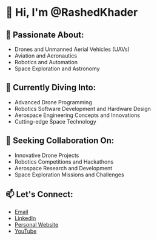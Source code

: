# 👋 Hi, I'm @RashedKhader

## 👀 Passionate About:
- Drones and Unmanned Aerial Vehicles (UAVs)
- Aviation and Aeronautics
- Robotics and Automation
- Space Exploration and Astronomy

## 🌱 Currently Diving Into:
- Advanced Drone Programming 
- Robotics Software Development and Hardware Design
- Aerospace Engineering Concepts and Innovations
- Cutting-edge Space Technology

## 💞️ Seeking Collaboration On:
- Innovative Drone Projects
- Robotics Competitions and Hackathons
- Aerospace Research and Development
- Space Exploration Missions and Challenges

## 📫 Let's Connect:
- [Email](mailto:meng.rashedk@gmail.com)
- [LinkedIn](linkedin.com/in/rashedkhader) 
- [Personal Website](https://rashedportifolio.netlify.app/)
- [YouTube](https://www.youtube.com/@RashedKhader) 




<!---
RashedKhader/RashedKhader is a ✨ special ✨ repository because its `README.md` (this file) appears on your GitHub profile.
You can click the Preview link to take a look at your changes.
--->
